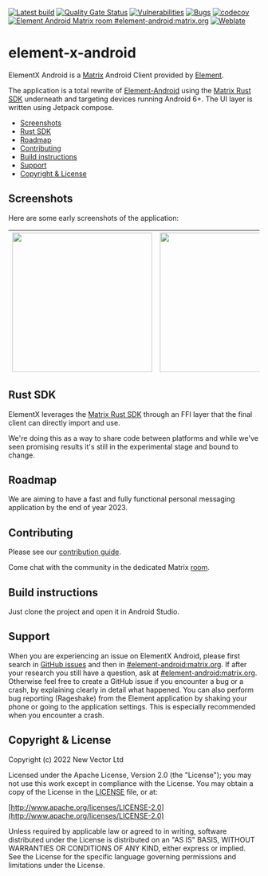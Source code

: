 [![Latest build](https://github.com/vector-im/element-x-android/actions/workflows/build.yml/badge.svg?query=branch%3Adevelop)](https://github.com/vector-im/element-x-android/actions/workflows/build.yml?query=branch%3Adevelop)
[![Quality Gate Status](https://sonarcloud.io/api/project_badges/measure?project=vector-im_element-x-android&metric=alert_status)](https://sonarcloud.io/summary/new_code?id=vector-im_element-x-android)
[![Vulnerabilities](https://sonarcloud.io/api/project_badges/measure?project=vector-im_element-x-android&metric=vulnerabilities)](https://sonarcloud.io/summary/new_code?id=vector-im_element-x-android)
[![Bugs](https://sonarcloud.io/api/project_badges/measure?project=vector-im_element-x-android&metric=bugs)](https://sonarcloud.io/summary/new_code?id=vector-im_element-x-android)
[![codecov](https://codecov.io/github/vector-im/element-x-android/branch/develop/graph/badge.svg?token=ecwvia7amV)](https://codecov.io/github/vector-im/element-x-android)
[![Element Android Matrix room #element-android:matrix.org](https://img.shields.io/matrix/element-android:matrix.org.svg?label=%23element-android:matrix.org&logo=matrix&server_fqdn=matrix.org)](https://matrix.to/#/#element-android:matrix.org)
[![Weblate](https://translate.element.io/widgets/element-android/-/svg-badge.svg)](https://translate.element.io/engage/element-android/?utm_source=widget)

# element-x-android

ElementX Android is a [Matrix](https://matrix.org/) Android Client provided by [Element](https://element.io/).

The application is a total rewrite of [Element-Android](https://github.com/vector-im/element-android) using the [Matrix Rust SDK](https://github.com/matrix-org/matrix-rust-sdk) underneath and targeting devices running Android 6+. The UI layer is written using Jetpack compose.

<!--- TOC -->

* [Screenshots](#screenshots)
* [Rust SDK](#rust-sdk)
* [Roadmap](#roadmap)
* [Contributing](#contributing)
* [Build instructions](#build-instructions)
* [Support](#support)
* [Copyright & License](#copyright-&-license)

<!--- END -->

## Screenshots

Here are some early screenshots of the application:

|<img src=./docs/images/screen1.png width=280 />|<img src=./docs/images/screen2.png width=280 />|<img src=./docs/images/screen3.png width=280 />|<img src=./docs/images/screen4.png width=280 />|
|-|-|-|-|

## Rust SDK

ElementX leverages the [Matrix Rust SDK](https://github.com/matrix-org/matrix-rust-sdk) through an FFI layer that the final client can directly import and use.

We're doing this as a way to share code between platforms and while we've seen promising results it's still in the experimental stage and bound to change.

## Roadmap

We are aiming to have a fast and fully functional personal messaging application by the end of year 2023.

## Contributing

Please see our [contribution guide](CONTRIBUTING.md).

Come chat with the community in the dedicated Matrix [room](https://matrix.to/#/#element-android:matrix.org).

## Build instructions

Just clone the project and open it in Android Studio.

## Support

When you are experiencing an issue on ElementX Android, please first search in [GitHub issues](https://github.com/vector-im/element-x-android/issues)
and then in [#element-android:matrix.org](https://matrix.to/#/#element-android:matrix.org).
If after your research you still have a question, ask at [#element-android:matrix.org](https://matrix.to/#/#element-android:matrix.org). Otherwise feel free to create a GitHub issue if you encounter a bug or a crash, by explaining clearly in detail what happened. You can also perform bug reporting (Rageshake) from the Element application by shaking your phone or going to the application settings. This is especially recommended when you encounter a crash.

## Copyright & License

Copyright (c) 2022 New Vector Ltd

Licensed under the Apache License, Version 2.0 (the "License"); you may not use this work except in compliance with the License. You may obtain a copy of the License in the [LICENSE](LICENSE) file, or at:

[http://www.apache.org/licenses/LICENSE-2.0](http://www.apache.org/licenses/LICENSE-2.0)

Unless required by applicable law or agreed to in writing, software distributed under the License is distributed on an "AS IS" BASIS, WITHOUT WARRANTIES OR CONDITIONS OF ANY KIND, either express or implied. See the License for the specific language governing permissions and limitations under the License.
